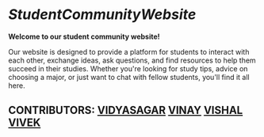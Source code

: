 # <i>StudentCommunityWebsite</i>
<b>Welcome to our student community website!</b>

Our website is designed to provide a platform for students to interact with each other, exchange ideas, ask questions, and find resources to help them succeed in their studies. Whether you're looking for study tips, advice on choosing a major, or just want to chat with fellow students, you'll find it all here.

## CONTRIBUTORS:  [VIDYASAGAR](https://github.com/tmsagarofficial) [VINAY](https://github.com/vinay-s36) [VISHAL](https://github.com/VykSI) [VIVEK](https://github.com/VivekGuruduttK28) 
